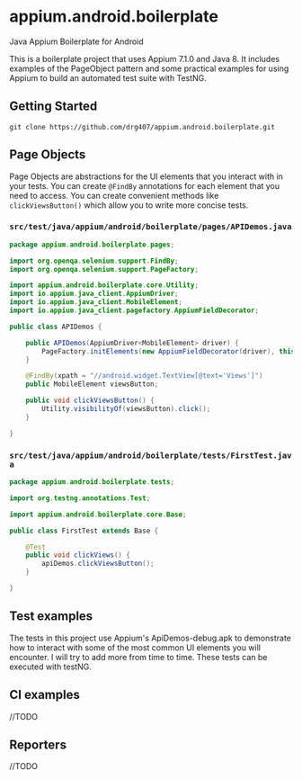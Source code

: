 # appium.android.boilerplate

Java Appium Boilerplate for Android

This is a boilerplate project that uses Appium 7.1.0 and Java 8. It includes examples of the PageObject pattern and some practical examples for using Appium to build an automated test suite with TestNG.

## Getting Started

```code
git clone https://github.com/drg407/appium.android.boilerplate.git
```

## Page Objects

Page Objects are abstractions for the UI elements that you interact with in your tests. You can create `@FindBy` annotations for each element that you need to access. You can create convenient methods like `clickViewsButton()` which allow you to write more concise tests.

### `src/test/java/appium/android/boilerplate/pages/APIDemos.java`

```java
package appium.android.boilerplate.pages;

import org.openqa.selenium.support.FindBy;
import org.openqa.selenium.support.PageFactory;

import appium.android.boilerplate.core.Utility;
import io.appium.java_client.AppiumDriver;
import io.appium.java_client.MobileElement;
import io.appium.java_client.pagefactory.AppiumFieldDecorator;

public class APIDemos {

    public APIDemos(AppiumDriver<MobileElement> driver) {
        PageFactory.initElements(new AppiumFieldDecorator(driver), this);
    }

    @FindBy(xpath = "//android.widget.TextView[@text='Views']")
    public MobileElement viewsButton;

    public void clickViewsButton() {
        Utility.visibilityOf(viewsButton).click();
    }

}
```

### `src/test/java/appium/android/boilerplate/tests/FirstTest.java`

```java
package appium.android.boilerplate.tests;

import org.testng.annotations.Test;

import appium.android.boilerplate.core.Base;

public class FirstTest extends Base {

    @Test
    public void clickViews() {
        apiDemos.clickViewsButton();
    }

}
```

## Test examples

The tests in this project use Appium's ApiDemos-debug.apk to demonstrate how to interact with some of the most common UI elements you will encounter. I will try to add more from time to time. These tests can be executed with testNG.

## CI examples

//TODO

## Reporters

//TODO
